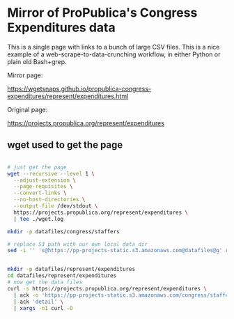 
# Mirror of ProPublica's Congress Expenditures data

This is a single page with links to a bunch of large CSV files. This is a nice example of a web-scrape-to-data-crunching workflow, in either Python or plain old Bash+grep.


Mirror page:

https://wgetsnaps.github.io/propublica-congress-expenditures/represent/expenditures.html


Original page:

https://projects.propublica.org/represent/expenditures





## wget used to get the page

~~~sh

# just get the page
wget --recursive --level 1 \
  --adjust-extension \
  --page-requisites \
  --convert-links \
  --no-host-directories \
  --output-file /dev/stdout \
  https://projects.propublica.org/represent/expenditures \
  | tee ./wget.log

mkdir -p datafiles/congress/staffers

# replace S3 path with our own local data dir
sed -i '' 's@https://pp-projects-static.s3.amazonaws.com@datafiles@g' represent/expenditures.html


mkdir -p datafiles/represent/expenditures
cd datafiles/represent/expenditures
# now get the data files
curl -s https://projects.propublica.org/represent/expenditures \
  | ack -o 'https://pp-projects-static.s3.amazonaws.com/congress/staffers/[^"]+' \ 
  | ack 'detail' \
  | xargs -n1 curl -O

~~~
